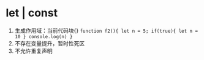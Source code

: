 # let | const
1. 生成作用域：当前代码块{}
  `function f2(){
    let n = 5;
    if(true){
        let n = 10
    }
    console.log(n)
  }`
2. 不存在变量提升，暂时性死区
3. 不允许重复声明

